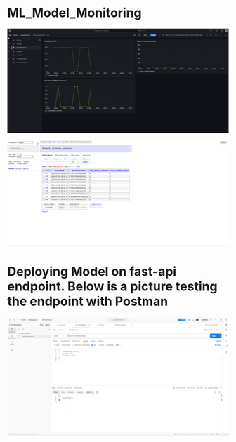 # ML_Model_Monitoring

![alt text](image.png)

![alt text](image-1.png)

# Deploying Model on fast-api endpoint. Below is a picture testing the endpoint with Postman

![alt text](image-2.png)
